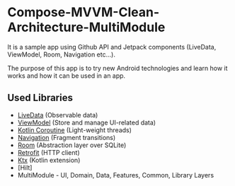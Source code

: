 # Compose-MVVM-Clean-Architecture-MultiModule

It is a sample app using Github API and Jetpack components (LiveData, ViewModel, Room, Navigation etc...). 


The purpose of this app is to try new Android technologies and learn how it works and how it can be used in an app.


## Used Libraries
 - [LiveData](https://developer.android.com/topic/libraries/architecture/livedata)  (Observable data)
 - [ViewModel](https://developer.android.com/topic/libraries/architecture/viewmodel) (Store and manage UI-related data)
 - [Kotlin Coroutine](https://github.com/Kotlin/kotlinx.coroutines) (Light-weight threads)
 - [Navigation](https://developer.android.com/topic/libraries/architecture/navigation/) (Fragment transitions)
 - [Room](https://developer.android.com/topic/libraries/architecture/room) (Abstraction layer over SQLite)
 - [Retrofit](https://github.com/square/retrofit) (HTTP client)
 - [Ktx](https://developer.android.com/kotlin/ktx) (Kotlin extension)
 - [Hilt]
 - MultiModule - UI, Domain, Data, Features, Common, Library Layers
